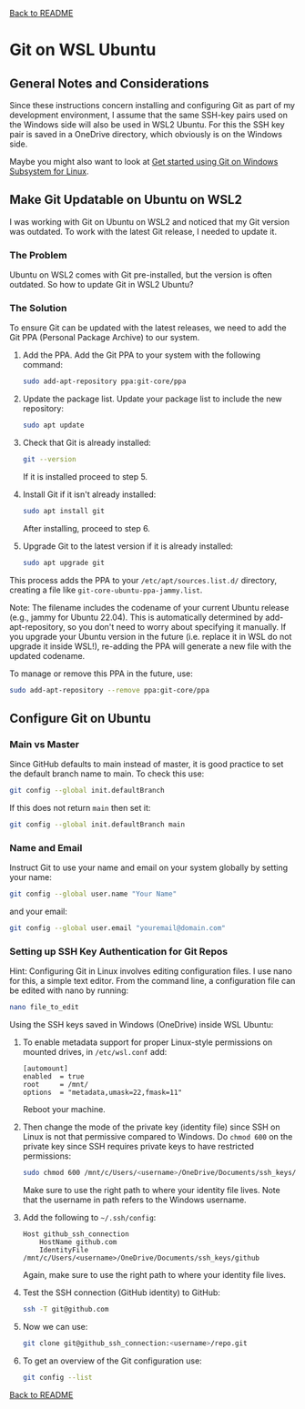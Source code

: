 <a href="../README.md">Back to README</a>

# Git on WSL Ubuntu

## General Notes and Considerations

Since these instructions concern installing and configuring Git as part of my development environment, I assume that the same SSH-key pairs used on the Windows side will also be used in WSL2 Ubuntu. For this the SSH key pair is saved in a OneDrive directory, which obviously is on the Windows side.

Maybe you might also want to look at [Get started using Git on Windows Subsystem for Linux](https://learn.microsoft.com/en-us/windows/wsl/tutorials/wsl-git).

## Make Git Updatable on Ubuntu on WSL2

I was working with Git on Ubuntu on WSL2 and noticed that my Git version was outdated. To work with the latest Git release, I needed to update it.

### The Problem

Ubuntu on WSL2 comes with Git pre-installed, but the version is often outdated. So how to update Git in WSL2 Ubuntu?

### The Solution

To ensure Git can be updated with the latest releases, we need to add the Git PPA (Personal Package Archive) to our system.

1. Add the PPA. Add the Git PPA to your system with the following command:
    
    ```bash
    sudo add-apt-repository ppa:git-core/ppa
    ```
    
2. Update the package list. Update your package list to include the new repository:
    
    ```bash
    sudo apt update
    ```

3. Check that Git is already installed:

    ```bash
    git --version
    ```

    If it is installed proceed to step 5.

4. Install Git if it isn't already installed:
    
    ```bash
    sudo apt install git
    ```

    After installing, proceed to step 6.

5. Upgrade Git to the latest version if it is already installed:
	
	```bash
	sudo apt upgrade git
	```

This process adds the PPA to your `/etc/apt/sources.list.d/` directory, creating a file like `git-core-ubuntu-ppa-jammy.list`.

Note: The filename includes the codename of your current Ubuntu release (e.g., jammy for Ubuntu 22.04). This is automatically determined by add-apt-repository, so you don't need to worry about specifying it manually. If you upgrade your Ubuntu version in the future (i.e. replace it in WSL do not upgrade it inside WSL!), re-adding the PPA will generate a new file with the updated codename.

To manage or remove this PPA in the future, use:

```bash
sudo add-apt-repository --remove ppa:git-core/ppa
```

## Configure Git on Ubuntu

### Main vs Master

Since GitHub defaults to main instead of master, it is good practice to set the default branch name to main. To check this use:

```bash
git config --global init.defaultBranch
```

If this does not return `main` then set it:

```bash
git config --global init.defaultBranch main
```

### Name and Email

Instruct Git to use your name and email on your system globally by setting your name:

```bash
git config --global user.name "Your Name"
```

and your email:
   
```bash
git config --global user.email "youremail@domain.com"
```


### Setting up SSH Key Authentication for Git Repos

Hint: Configuring Git in Linux involves editing configuration files. I use nano for this, a simple text editor. From the command line, a configuration file can be edited with nano by running:

```bash
nano file_to_edit
```

Using the SSH keys saved in Windows (OneDrive) inside WSL Ubuntu:

1. To enable metadata support for proper Linux-style permissions on mounted drives, in `/etc/wsl.conf` add:

    ```text
    [automount]
    enabled  = true
    root     = /mnt/
    options  = "metadata,umask=22,fmask=11"
    ```

    Reboot your machine.

2. Then change the mode of the private key (identity file) since SSH on Linux is not that permissive compared to Windows. Do `chmod 600` on the private key since SSH requires private keys to have restricted permissions:

    ```bash
    sudo chmod 600 /mnt/c/Users/<username>/OneDrive/Documents/ssh_keys/github
    ```

    Make sure to use the right path to where your identity file lives. Note that the username in path refers to the Windows username.

3. Add the following to `~/.ssh/config`:

    ```text
    Host github_ssh_connection
        HostName github.com
        IdentityFile /mnt/c/Users/<username>/OneDrive/Documents/ssh_keys/github
    ```

    Again, make sure to use the right path to where your identity file lives. 

4. Test the SSH connection (GitHub identity) to GitHub:

    ```bash
    ssh -T git@github.com
    ```

5. Now we can use:

    ```bash
    git clone git@github_ssh_connection:<username>/repo.git
    ```

6. To get an overview of the Git configuration use:

    ```bash
    git config --list
    ```

<a href="../README.md">Back to README</a>